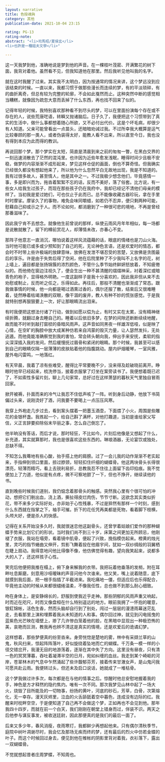 ```yaml
---
layout: narrative
title: 色授魂與
category: 其他
publication-date: 2021-10-04 23:15

rating: PG-13
rating-note:
abstract: "<li>司馬昭/夏侯玄</li>
<li>也許是一種姐夫文學</li>"

---
```


这一天我梦到他，准确地说是梦到他的声音。在一棵枝叶茂密、开满繁花的树下面，我背对着他。虽然看不见，但我知道他在那里。然后我听见他叫我的名字。

就在这时我醒了过来。其实我不太明白，因为按通常的情况来讲，这个梦远没到应该结束的时候。一直以来，我都习惯于做那些漫长而连续的梦，有的平淡琐碎，有的曲折离奇，但总有较为完整的轮廓，不会如此戛然而止。这种突然中断的感觉相当糟糕，就像因为疏忽大意而丢掉了什么东西，再也找不回来了似的。

记得年轻的时候，我特别喜欢那种看不到尽头的梦，可以在里面扮演每个存在或不存在的人，说些荒唐呓语，转瞬又抛诸脑后。日子久了，我便把这个习惯带到了真实的生活中，做什么事都想着随心所欲，又不必付出代价。这是个坏毛病，却很少有人知道。父亲可能曾看出一点苗头，还暗暗劝诫过我。不过所幸我大概算是运气比较眷顾的那一类人，或者伪装得太好，能教人看不出来，所以直至今日，我也没有得到本应为此而得的教训。

再说回那个梦。那个梦实在太短，简直是清晨到来之前的匆匆一瞥，在黑白交界的一刻迅速消散去了茫然的混沌里。也许因为近些年愈发浅眠，睡得时间少且极不安稳，做梦的内容渐渐不成形起来，梦见这样仓促的画面，倒也不算奇怪。但我确实已经很久都没有想起他来了，所以他为什么忽然平白无故地出现，我是不知道的。我有过很多故人，甚至情人，他是其中之一。不过我极少想念他们，毕竟感情一事，多是即兴而为，拖沓着絮絮不忘的话，反而不美好，落了俗套。比方说，有一些女人给我生过孩子，而现在那些孩子仍在我府中，我却已经记不清他们母亲的模样了。当初我是爱过她们，可也仅止于此而已。总不能像收藏古器珍玩，拿在手里时时摩挲。摩挲久了的事物，难免会味同嚼蜡，如若仍不忍弃，便只剩两种可能，慰藉自己抑或示之于人。而不论如何，都消磨到了一种很可悲的境地，不再是曾经那番滋味了。

因此我宁肯不去想念。就像他生前曾说的那样，纵使云雨风月年年相似，每一场都是说散就散了。留下的樽前赏花人，却薄情未改，亦春心不变。

那阵子他意志一直消沉，哪怕说着这样风流蕴藉的话，眼底的情绪也是刀山火海。当时他可能已或多或少预知到了自己的死，无论神色言语，还是欢爱时的情态，都会时不时带上些许极端的放肆意味，放佛在发泄不堪忍受的苦楚，又放佛是贪图最后的享乐。许是由于失势后得了空闲，他在后院里种了不少我叫不上名字的花，树上墙上，遍目都是张扬锦簇的浓烈颜色，不管什么季节始终鲜妍怒放着，不知疲倦似的。而他倚在窗边注视久了，便会生出一种不甚清醒的熠熠神采，衬着深红或暗青色的袍子，显得格外明艳。一度这副样子是我十分喜欢的，因此我非但从来不去劝慰或制止，反而听之任之，乐得如此。再往后，那般不清醒也渐渐成了常态。跟我做事情的时候，他一向都是喝过酒熏过香的，偶尔还服了散，结束后又很难睡着，徒然睁着枯竭涣散的双眼，像干涸的废井，教人有种不妙的慌张感觉。于是我就特别想再狠狠要上一次，好让那眼睛流出泪来。

有时我便把这想法付诸了行动，做到如愿以偿为止，有时又实在太累，没有精神继续折腾，就翻过身去睡自己的。睡着以后依旧多梦，在梦的间隙还断断续续地醒，故而能不时听到敲打窗棂的昏暗风雨声。这声音如同黑夜一样雄浑低哑，似是映了心情，在空旷的胸腔中放大成某种仿若来自鸿蒙的毁灭力量，让人瑟然发抖，无处逃遁。而他竟能准确察觉到我的害怕，常会转头朝向我，伸出手来安抚，柔软的指尖深深插入我的发间，然后缓慢抚过眉骨和紧闭的眼睛。那个时候，我甚至可以感到自己的眼睛仅隔一层薄薄的皮肤贴着他的指腹跳动。屋内炉烟暖琴，一室风雅，屋外电闪雷鸣，一地落红。

有天早晨，我着了凉有些难受，醒得比平常要晚不少，没来得及趁破晓前离开。睁眼时他早已经起来，梳洗停当，披着衣服掌了灯坐在案旁读书了。我便想着既已迟了，不如索性多留片刻，聊上几句家常，总好过在这样萧瑟的暮秋天气里独自冒雨回家。

掀开被褥，扑面而来的冷气让我忍不住低声咳了一阵。听到身后动静，他放下书简偏过头来，说刚烫好了酒，问我要不要喝上一点压压风寒。

我穿上外袍走几步过去，看到案头摆着一把墨玉酒壶，下面煨了小火，周围是些雕花的金银杯盏。我拣起一个，给自己斟了满杯，对他打趣道，当初是谁给家父写信，义正言辞要抑除俗末华丽之事，怎么自己倒忘了。

他半晌没有答话，而后才说，那时轻狂，不比如今。片刻后他像是又想起了什么，补充道，其实就算那时，我也是很喜欢这些东西的。琳琅酒器，无论宴饮或独处，总缺不得。

不知怎么我蓦地有些心酸，抬手搭上他的肩膀。过了一会儿我的动作渐渐不老实起来，手指伸到领口里面，掠过脖颈，轻轻扣住纤细的蝴蝶骨。他这两块骨头长得很漂亮，轻薄而精巧，看上去锐利易折，总教我忍不住往上面留下齿印掐痕。我不觉便加上了力道，他似是有点疼，微不可察地颤了一下，但也不挣开，继续读他的书。

直到晚些时候我们道别，我仍惦念着那骨头的触感。突然我心里有个很可怕的冲动，想把它们剔出血，浇上酒，撕扯得皮烂肉伤，节节寸断。这欲念其实类似折花，带不来多少实际好处，亦非始于心性残暴，不过是猝然有那样一个时刻，感到什么东西就在指掌之下，袖手可摧。折下的花任凭再美都是死物，看着脚下枝横，头颅大好，便是杀人的快感。

记得在关系开始没多久时，我就很迷恋他这副骨头，还曾学着姑娘们爱作的那种蝴蝶手势来比划它们的形状。当时我们尚不到三十岁，床第之间更加无所顾忌，他刚褪了衣服，我站在塌旁，看着镜中肌骨，便起了兴致，挽指模仿起来。橙黄的烛光里，灵巧的指节蜷曲又伸开，剪影飞舞着投在他眉宇间，犹如一双纱绸般的羽翼栖在睫上扇动。我得意地问他比得像不像，他仿佛觉得有趣，望向我笑起来，说都多大的人了，还这样孩子心性。

笑完后他便把我推在榻上，俯下身来解我的衣带。我把玩着他垂落的发梢，附在耳畔吐息厮磨，刻意用沙哑暧昧的声音问他今次谁来。他又笑，嘴上说着随意，底下就摸到我后面，把一根手指插了半截进来。我吃痛地一僵，但适应后也乐得配合，毕竟他主动的时候从来都很缱绻温柔，不像我任性，总也做不到那么耐心细致。

吻在身体上，是安静绵长的，舒服到使我近乎走神。那些阴郁的风雨声重又响起，时而近在咫尺，时而又像盘桓在什么特别遥远的地方。眼前我拥了一怀抱的暖意，银釭锦帐，活色生香，然而头脑却自行到了别处，闯过一层层的漫漶雨幕迷茫乱走，去看那里上演和埋葬着我从未知道的人和事。偶尔回过神，就见到闪电摇曳的蓝紫色光芒映在墙壁上，掺了几许惨白笼着他的脸，在黑暗中显现出一种极恐怖的美，哀艳而叵测，教我再也辨不清这是真实的情境，还是欢爱后的诡谲幻梦。

这样想着，那些梦便真的纷至沓来。身旁恍惚是楚地的雾，林中有采撷兰草的山鬼，秋风扫来，惊起阵阵落叶，好似旋绕着坠地而亡的蝴蝶。千万条一模一样的小径交错岔开，我漫无目的地游荡着，逐渐在其中失了方向。这里没有昼夜，只有清一色的冥冥薄暮，吞吐着凝滞半空的日月，宛如纠缠的血丝。我走到某个崎岖的河岸，苍翠林木的气息中乍然涌起了些许馥郁芬芳，接着传来甘澈女声，是山鬼问我可愿共赴云雨。我便转过头，但还未及启口说话，她就成了一堆枯骨。

这个梦我做过许多次，每次都是在与他的情事之后。惊醒时他总安慰地握着我的手，神色是方才释然的隐约焦灼。唯有一次不同。那次我梦见山林中起了一场大火，烧毁了目所能及的一切物事，纷扬的黄叶，河底的砂石，芳草，白骨，次第熔化，无一幸存。漫天灰烬里，泣血的火舌舔舐着空中暮色，连成没有边际的红。我醒来时枕畔空空，于是便知道了自己再不会做这个梦，正如再也不会见到他。那年我四十四岁，而就在前一个白天，我们刚刚在朝堂上错身而过，佯装不识。两天之后他参与谋反事发，被收送廷尉，因此那便真的是我们的最后一面了。

后来又多少年，春风消瘦，夜雨寒灯，我都鲜少再想起他来。只有偶尔清秋季节，庭院中树叶凋谢尽时，我会忆及那场无疾而终的梦，还有最后的烈火中仿若金蝶的叶子。而这个时候回过身去，便见到他在帷帐的阴影里背对着我，衣衫落下，露出一双蝴蝶骨。

不觉就想起昔者庄周梦蝶，不知周也。
